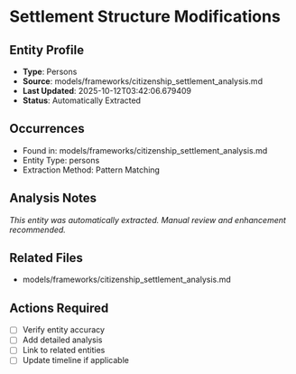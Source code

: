 # Settlement Structure Modifications

## Entity Profile
- **Type**: Persons
- **Source**: models/frameworks/citizenship_settlement_analysis.md
- **Last Updated**: 2025-10-12T03:42:06.679409
- **Status**: Automatically Extracted

## Occurrences
- Found in: models/frameworks/citizenship_settlement_analysis.md
- Entity Type: persons
- Extraction Method: Pattern Matching

## Analysis Notes
*This entity was automatically extracted. Manual review and enhancement recommended.*

## Related Files
- models/frameworks/citizenship_settlement_analysis.md

## Actions Required
- [ ] Verify entity accuracy
- [ ] Add detailed analysis
- [ ] Link to related entities
- [ ] Update timeline if applicable
